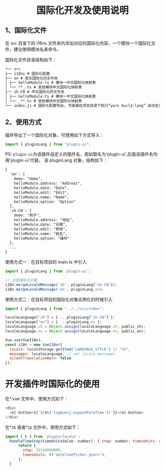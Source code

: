 <h1 style="font-size: 30px;text-align: center">国际化开发及使用说明</h1>

## 1、国际化文件

在 src 目录下的 i18ns 文件夹内添加对应的国际化内容，一个模块一个国际化文件，建议使用模块名来命令。

国际化文件目录结构如下：

```markdown
└── src
├── i18ns # 国际化配置
├── en # 英文国际化的文件夹
│ ├── helloModule.ts # 模块一中文国际化映射表
│ └── **_.ts # 其他模块中文国际化映射表
├── zh-CN # 中文国际化的文件夹
│ ├── helloModule.ts # 模块一中文国际化映射表
│ └── _**.ts # 其他模块中文国际化映射表
└── index.js # 国际化配置导出, 可直接在项目目录下执行“yarn build:lang” 自动生成该文件中的内容，每次新增国际化文件后，可再执行一遍该命令
```

## 2、使用方式

插件导出了一个国际化对象，可使用如下方式导入：

```javascript
import { pluginLang } from "plugin-ui";
```

PS: `plugin-ui`为该插件自定义的插件名，假如取名为'plugin-ui',后面该插件名均用'plugin-ui'代替。
该 pluginLang 对象，结构如下：

```markdown
{
  'en': {
    demo: "demo",
    helloModule.address: "Address",
    helloModule.date: "Date",
    helloModule.edit: "Edit",
    helloModule.name: "Name",
    helloModule.option: "Option"
  },
  'zh-CN': {
    demo: "例子",
    helloModule.address: "地址",
    helloModule.date: "日期",
    helloModule.edit: "修改",
    helloModule.name: "姓名",
    helloModule.option: "操作"
  },
  ...
}
```

使用方式一：在目标项目的 main.ts 中引入

```javascript
import { pluginLang } from 'plugin-ui';

// 注册国际化对象
i18n.mergeLocaleMessage('zh', pluginLang["zh-CN"]);
i18n.mergeLocaleMessage('en', pluginLang.en);
```

使用方式二：在目标项目的国际化对象实例化的时候引入

```javascript
import { pluginLang } from "../../src/index";

localeLanguage["zh"] = { ...pluginLang["zh-CN"] };
localeLanguage["en"] = { ...pluginLang.en };
localeLanguage.zh = Object.assign(localeLanguage.zh, public_zh);
localeLanguage.en = Object.assign(localeLanguage.en, public_en);

Vue.use(VueI18n);
const i18n = new VueI18n({
  locale: localStorage.getItem("LANGUAGE_STYLE") || "zh",
  messages: localeLanguage, // set locale messages
  silentTranslationWarn: false
});
```

# 开发插件时国际化的使用

在\*.vue 文件中，使用方式如下：

```javascript
<div>
  <el-button>{{`${$t('logQuery.expandForwTime')}`}}</el-button>
</div>
```

在*.ts 或者*.js 文件中，使用方式如下：

```javascript
import { t } from 'plugin/locale';
  handleTimeStep(timeUnitsValue: number): { step: number; timesUnits: any } {
      return {
        step: 31536000000,
        timesUnits: t('dateTimePicker.years'),
      };
  }
```
